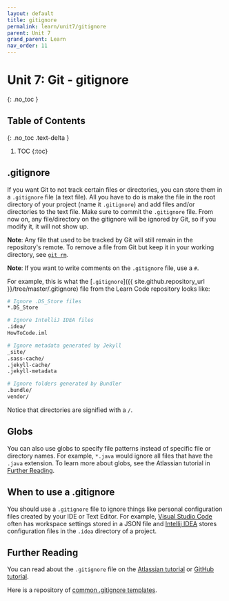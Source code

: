 ```yaml
---
layout: default
title: gitignore
permalink: learn/unit7/gitignore
parent: Unit 7
grand_parent: Learn
nav_order: 11
---
```


<!-- prettier-ignore-start -->

# Unit 7: Git - gitignore
{: .no_toc }

## Table of Contents
{: .no_toc .text-delta }

1. TOC
{:toc}

<!-- prettier-ignore-end -->

## .gitignore

If you want Git to not track certain files or directories, you can store
them in a `.gitignore` file (a text file). All you have to do is make
the file in the root directory of your project (name it `.gitignore`)
and add files and/or directories to the text file. Make sure to commit
the `.gitignore` file. From now on, any file/directory on the gitignore
will be ignored by Git, so if you modify it, it will not show up.

**Note**: Any file that used to be tracked by Git will still remain
in the repository's remote. To remove a file from Git but keep it in
your working directory, see [`git rm`](/learn-code/learn/unit7/other-useful-stuff#git-rm).

**Note**: If you want to write comments on the `.gitignore` file, use a `#`.

For example, this is what the [`.gitignore`]({{ site.github.repository_url }}/tree/master/.gitignore)
file from the Learn Code repository looks like:

```bash
# Ignore .DS_Store files
*.DS_Store

# Ignore IntelliJ IDEA files
.idea/
HowToCode.iml

# Ignore metadata generated by Jekyll
_site/
.sass-cache/
.jekyll-cache/
.jekyll-metadata

# Ignore folders generated by Bundler
.bundle/
vendor/
```

Notice that directories are signified with a `/`.

## Globs

You can also use globs to specify file patterns instead of specific
file or directory names. For example, `*.java` would ignore all files
that have the `.java` extension. To learn more about globs, see the
Atlassian tutorial in [Further Reading](#further-reading).

## When to use a .gitignore

You should use a `.gitignore` file to ignore things like personal configuration files
created by your IDE or Text Editor. For example, [Visual Studio Code](https://code.visualstudio.com/)
often has workspace settings stored in a JSON file and [Intellij IDEA](https://www.jetbrains.com/idea/)
stores configuration files in the `.idea` directory of a project.

## Further Reading

You can read about the `.gitignore` file on the
[Atlassian tutorial](https://www.atlassian.com/git/tutorials/saving-changes/gitignore)
or [GitHub tutorial](https://docs.github.com/en/github/using-git/ignoring-files).

Here is a repository of [common .gitignore templates](https://github.com/github/gitignore).
